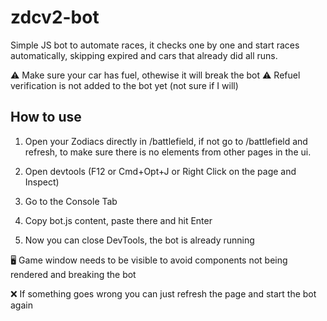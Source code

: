 # zdcv2-bot
Simple JS bot to automate races, it checks one by one and start races automatically, skipping expired and cars that already did all runs.


:warning: Make sure your car has fuel, othewise it will break the bot :warning:
Refuel verification is not added to the bot yet (not sure if I will)


## How to use

1) Open your Zodiacs directly in /battlefield, if not go to /battlefield and refresh, to make sure there is no elements from other pages in the ui.

2) Open devtools (F12 or Cmd+Opt+J or Right Click on the page and Inspect)

3) Go to the Console Tab

4) Copy bot.js content, paste there and hit Enter

5) Now you can close DevTools, the bot is already running



:desktop_computer: Game window needs to be visible to avoid components not being rendered and breaking the bot

:x: If something goes wrong you can just refresh the page and start the bot again
